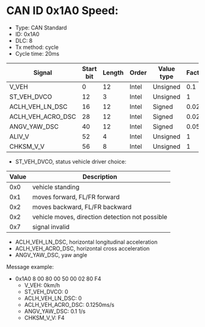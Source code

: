 # CAN ID 0x1A0 Speed:
- Type: CAN Standard
- ID: 0x1A0
- DLC: 8
- Tx method: cycle
- Cycle time: 20ms

|Signal|Start bit|Length|Order|Value type|Factor|Offset|Unit|
|------|---------|------|-----|----------|------|------|----|
|V_VEH|0|12|Intel|Unsigned|0.1|0|km/h|
|ST_VEH_DVCO|12|3|Intel|Unsigned|1|0||
|ACLH_VEH_LN_DSC|16|12|Intel|Signed|0.025|0|m/s²|
|ACLH_VEH_ACRO_DSC|28|12|Intel|Signed|0.025|0|m/s²|
|ANGV_YAW_DSC|40|12|Intel|Signed|0.05|0|°/s|
|ALIV_V|52|4|Intel|Unsigned|1|0||
|CHKSM_V_V|56|8|Intel|Unsigned|1|0||

- ST_VEH_DVCO, status vehicle driver choice:

|Value|Description|
|-----|-----------|
|0x0|vehicle standing|
|0x1|moves forward, FL/FR forward|
|0x2|moves backward, FL/FR backward|
|0x2|vehicle moves, direction detection not possible|
|0x7|signal invalid|

- ACLH_VEH_LN_DSC, horizontal longitudinal acceleration
- ACLH_VEH_ACRO_DSC, horizontal cross acceleration
- ANGV_YAW_DSC, yaw angle

Message example:
- 0x1A0 8 00 80 00 50 00 02 80 F4
    - V_VEH: 0km/h
    - ST_VEH_DVCO: 0
    - ACLH_VEH_LN_DSC: 0
    - ACLH_VEH_ACRO_DSC: 0.1250ms/s 
    - ANGV_YAW_DSC: 0.1 1/s
    - CHKSM_V_V: F4